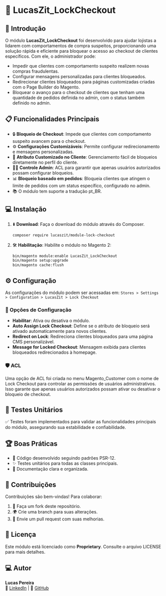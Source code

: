 # 🌟 LucasZit_LockCheckout

## 📢 Introdução
O módulo **LucasZit_LockCheckout** foi desenvolvido para ajudar lojistas a lidarem com comportamentos de compra suspeitos, proporcionando uma solução rápida e eficiente para bloquear o acesso ao checkout de clientes específicos. Com ele, o administrador pode:

- Impedir que clientes com comportamento suspeito realizem novas compras fraudulentas.
- Configurar mensagens personalizadas para clientes bloqueados.
- Redirecionar clientes bloqueados para páginas customizadas criadas com o Page Builder do Magento.
- Bloquear o avanço para o checkout de clientes que tenham uma quantidade de pedidos definida no admin, com o status também definido no admin.

## 📋 Funcionalidades Principais
- 🔒 **Bloqueio de Checkout**: Impede que clientes com comportamento suspeito avancem para o checkout.
- ⚙️ **Configurações Customizáveis**: Permite configurar redirecionamento e mensagens personalizadas.
- 🛒 **Atributo Customizado no Cliente**: Gerenciamento fácil de bloqueios diretamente no perfil do cliente.
- 🧑‍💻 **Controle Admin**: ACL para garantir que apenas usuários autorizados possam configurar bloqueios.
- 📊 **Bloqueio baseado em pedidos**: Bloqueia clientes que atingem o limite de pedidos com um status específico, configurado no admin.
- 📚 O módulo tem suporte a tradução pt_BR.


## 💻 Instalação
1. ⬇️ **Download**: Faça o download do módulo através do Composer.
   ```bash
   composer require lucaszit/module-lock-checkout
   ```
2. 🛠️ **Habilitação**: Habilite o módulo no Magento 2:
   ```bash
   bin/magento module:enable LucasZit_LockCheckout
   bin/magento setup:upgrade
   bin/magento cache:flush
   ```

## ⚙️ Configuração
As configurações do módulo podem ser acessadas em:
`Stores > Settings > Configuration > LucasZit > Lock Checkout`

### 📜 Opções de Configuração
- **Habilitar**: Ativa ou desativa o módulo.
- **Auto Assign Lock Checkout**: Define se o atributo de bloqueio será ativado automaticamente para novos clientes.
- **Redirect on Lock**: Redireciona clientes bloqueados para uma página CMS personalizável.
- **Message for Locked Checkout**: Mensagem exibida para clientes bloqueados redirecionados à homepage.

### 🛡️ ACL
Uma opção de ACL foi criada no menu Magento_Customer com o nome de Lock Checkout para controlar as permissões de usuários administrativos. Isso garante que apenas usuários autorizados possam ativar ou desativar o bloqueio de checkout.


## 🧪 Testes Unitários
✅ Testes foram implementados para validar as funcionalidades principais do módulo, assegurando sua estabilidade e confiabilidade.

## 🏆 Boas Práticas
- 🎯 Código desenvolvido seguindo padrões PSR-12.
- ✨ Testes unitários para todas as classes principais.
- 📖 Documentação clara e organizada.

## 🤝 Contribuições
Contribuições são bem-vindas! Para colaborar:
1. 💬 Faça um fork deste repositório.
2. 🌍 Crie uma branch para suas alterações.
3. 🙌 Envie um pull request com suas melhorias.

## 📜 Licença
Este módulo está licenciado como **Proprietary**. Consulte o arquivo LICENSE para mais detalhes.


## 💻 Autor
**Lucas Pereira**  
💼 [LinkedIn](https://www.linkedin.com/in/lucaspereira42/) | 🐙 [GitHub](https://github.com/lucaszit)
